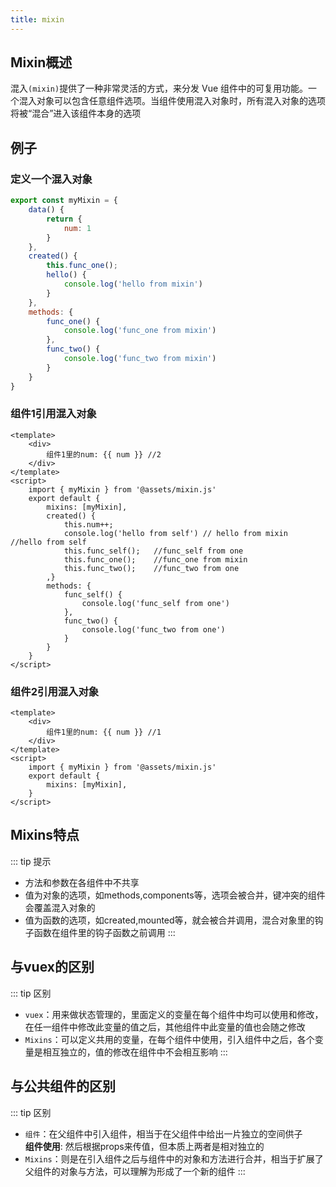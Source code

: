 ```yaml
---
title: mixin
---
```


## Mixin概述
混入`(mixin)`提供了一种非常灵活的方式，来分发 Vue 组件中的可复用功能。一个混入对象可以包含任意组件选项。当组件使用混入对象时，所有混入对象的选项将被“混合”进入该组件本身的选项


## 例子
### 定义一个混入对象
``` js
export const myMixin = {
    data() {
        return {
            num: 1
        }
    },
    created() {
        this.func_one();
        hello() {
            console.log('hello from mixin')
        }
    },
    methods: {
        func_one() {
            console.log('func_one from mixin')
        },
        func_two() {
            console.log('func_two from mixin')
        }
    }
}
```

### 组件1引用混入对象
``` vue
<template>
    <div>
        组件1里的num: {{ num }} //2
    </div>
</template>
<script>
    import { myMixin } from '@assets/mixin.js'
    export default {
        mixins: [myMixin],
        created() {
            this.num++;
            console.log('hello from self') // hello from mixin  //hello from self
            this.func_self();   //func_self from one
            this.func_one();    //func_one from mixin
            this.func_two();    //func_two from one
        ,}
        methods: {
            func_self() {
                console.log('func_self from one')
            },
            func_two() {
                console.log('func_two from one')
            }
        }
    }
</script>
```
### 组件2引用混入对象
``` vue
<template>
    <div>
        组件1里的num: {{ num }} //1
    </div>
</template>
<script>
    import { myMixin } from '@assets/mixin.js'
    export default {
        mixins: [myMixin],
    }
</script>
```


## Mixins特点
::: tip 提示
- 方法和参数在各组件中不共享
- 值为对象的选项，如methods,components等，选项会被合并，键冲突的组件会覆盖混入对象的
- 值为函数的选项，如created,mounted等，就会被合并调用，混合对象里的钩子函数在组件里的钩子函数之前调用
:::


## 与vuex的区别
::: tip 区别
- `vuex`：用来做状态管理的，里面定义的变量在每个组件中均可以使用和修改，在任一组件中修改此变量的值之后，其他组件中此变量的值也会随之修改
- `Mixins`：可以定义共用的变量，在每个组件中使用，引入组件中之后，各个变量是相互独立的，值的修改在组件中不会相互影响
:::


## 与公共组件的区别
::: tip 区别
- `组件`：在父组件中引入组件，相当于在父组件中给出一片独立的空间供子<br> **组件使用**: 然后根据props来传值，但本质上两者是相对独立的
- `Mixins`：则是在引入组件之后与组件中的对象和方法进行合并，相当于扩展了父组件的对象与方法，可以理解为形成了一个新的组件
:::
